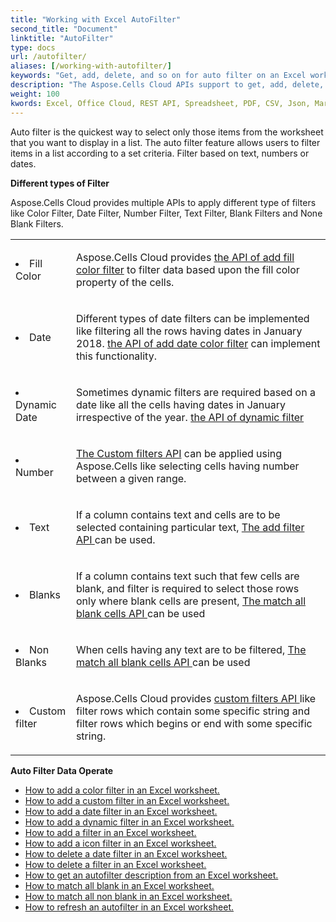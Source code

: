 ```yaml
---
title: "Working with Excel AutoFilter"
second_title: "Document"
linktitle: "AutoFilter"
type: docs
url: /autofilter/
aliases: [/working-with-autofilter/]
keywords: "Get, add, delete, and so on for auto filter on an Excel worksheet."
description: "The Aspose.Cells Cloud APIs support to get, add, delete, and so on for auto filter on an Excel worksheet. SDK support kinds of development languages. They include Android, C#, Go, Java, NodeJS, Perl, PHP, Python, Ruby, and swift."
weight: 100
kwords: Excel, Office Cloud, REST API, Spreadsheet, PDF, CSV, Json, Markdown, AutoFilter
---
```


Auto filter is the quickest way to select only those items from the worksheet that you want to display in a list. The auto filter feature allows users to filter items in a list according to a set criteria. Filter based on text, numbers or dates.

**Different types of Filter**

Aspose.Cells Cloud provides multiple APIs to apply different type of filters like Color Filter, Date Filter, Number Filter, Text Filter, Blank Filters and None Blank Filters.

<table class="table table-striped">
  <tr>
  <td class="col-md-2"> <li>Fill Color</li> </td>
  <td class="col-md-10">
  <p>Aspose.Cells Cloud provides
 <a href="/cells/autofilter/add-color-filter/">the API of add fill color filter</a>
to filter data based upon the fill color property of the cells.</p>
  </td>
  </tr>
  <tr>
    <td class="col-md-2"> <li>Date</li> </td>
  <td class="col-md-10">
  <p>
Different types of date filters can be implemented like filtering all the rows having dates in January 2018. <a href="/cells/autofilter/add-date-filter/">the API of add date color filter</a> can implement this functionality.
</p>
  </td>
  </tr>
    <tr>
    <td class="col-md-2"> <li>Dynamic Date</li> </td>
  <td class="col-md-10">
  <p>
Sometimes dynamic filters are required based on a date like all the cells having dates in January irrespective of the year. <a href="/cells/autofilter/add-dynamic-filter/">the API of dynamic filter</a>  
</p>
  </td>
  </tr>
      <tr>
    <td class="col-md-2"> <li>Number</li> </td>
  <td class="col-md-10">
  <p>
<a href="/cells/autofilter/add-filter/">The Custom filters API</a> can be applied using Aspose.Cells like selecting cells having number between a given range.
</p>
  </td>
  </tr>
        <tr>
    <td class="col-md-2"> <li>Text</li> </td>
  <td class="col-md-10">
  <p>
If a column contains text and cells are to be selected containing particular text, <a href="/cells/autofilter/add-filter/">The add filter API </a> can be used.
</p>
  </td>
  </tr>
          <tr>
    <td class="col-md-2"> <li>Blanks</li> </td>
  <td class="col-md-10">
  <p>

If a column contains text such that few cells are blank, and filter is required to select those rows only where blank cells are present, <a href="/cells/autofilter/match-all-blank/">The match all blank cells API </a> can be used
</p>
  </td>
  </tr>
            <tr>
    <td class="col-md-2"> <li>Non Blanks</li> </td>
  <td class="col-md-10">
  <p>

When cells having any text are to be filtered, <a href="/cells/autofilter/match-all-blank/">The match all blank cells API </a> can be used
</p>
  </td>
  </tr>
              <tr>
    <td class="col-md-2"> <li>Custom filter</li> </td>
  <td class="col-md-10">
  <p>
Aspose.Cells Cloud provides <a href="/cells/autofilter/add-dynamic-filter/">custom filters API </a> like filter rows which contain some specific string and filter rows which begins or end with some specific string.
</p>
  </td>
  </tr>
</table>

**Auto Filter Data Operate**

- [How to add a color filter in an Excel worksheet.](/cells/autofilter/add-color-filter/)
- [How to add a custom filter in an Excel worksheet.](/cells/autofilter/add-custom-filter/)
- [How to add a date filter in an Excel worksheet.](/cells/autofilter/add-date-filter/)
- [How to add a dynamic filter in an Excel worksheet.](/cells/autofilter/add-dynamic-filter/)
- [How to add a filter in an Excel worksheet.](/cells/autofilter/add-filter/)
- [How to add a icon filter in an Excel worksheet.](/cells/autofilter/add-icon-filter/)
- [How to delete a date filter in an Excel worksheet.](/cells/autofilter/delete-a-date-filter/)
- [How to delete a filter in an Excel worksheet.](/cells/delete-filter/)
- [How to get an autofilter description from an Excel worksheet.](/cells/autofilter/get/)
- [How to match all blank in an Excel worksheet.](/cells/autofilter/match-all-blank/)
- [How to match all non blank in an Excel worksheet.](/cells/autofilter/match-all-non-blank/)
- [How to refresh an autofilter in an Excel worksheet.](/cells/autofilter/refresh/)
